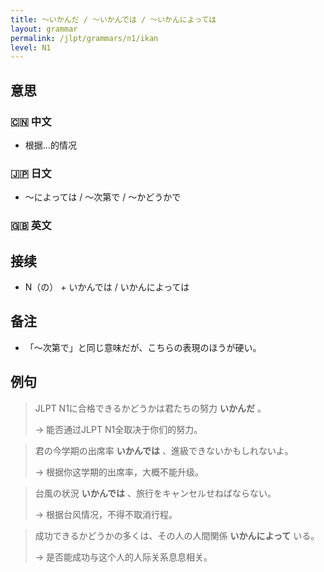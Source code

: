 ```yaml
---
title: 〜いかんだ / 〜いかんでは / 〜いかんによっては
layout: grammar
permalink: /jlpt/grammars/n1/ikan
level: N1
---
```


## 意思

### 🇨🇳 中文

- 根据…的情况

### 🇯🇵 日文

- 〜によっては / 〜次第で / 〜かどうかで

### 🇬🇧 英文


## 接续

- N（の） + いかんでは / いかんによっては

## 备注

- 「〜次第で」と同じ意味だが、こちらの表現のほうが硬い。

## 例句

> JLPT N1に合格できるかどうかは君たちの努力 **いかんだ** 。
>
> → 能否通过JLPT N1全取决于你们的努力。

> 君の今学期の出席率 **いかんでは** 、進級できないかもしれないよ。
>
> → 根据你这学期的出席率，大概不能升级。

> 台風の状況 **いかんでは** 、旅行をキャンセルせねばならない。
>
> → 根据台风情况，不得不取消行程。

> 成功できるかどうかの多くは、その人の人間関係 **いかんによって** いる。
>
> → 是否能成功与这个人的人际关系息息相关。

